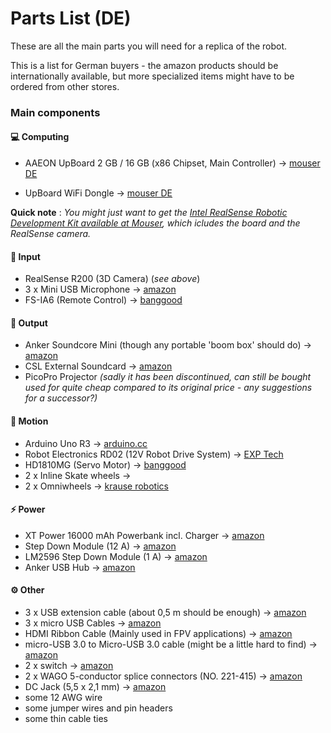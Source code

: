 # Parts List (DE)

These are all the main parts you will need for a replica of the robot.

This is a list for German buyers - the amazon products should be internationally available, but more specialized items might have to be ordered from other stores.

### Main components

#### 💻 Computing

* AAEON UpBoard 2 GB / 16 GB (x86 Chipset, Main Controller)
-> [mouser DE](https://www.mouser.de/ProductDetail/AAEON-UP/UP-CHT01-A12-0432?qs=sGAEpiMZZMtTz4c6chlxkDfAvxRwNyzNOQUINk9sRDPu3vArHMJr%252bg%3d%3d)

* UpBoard WiFi Dongle
-> [mouser DE](https://www2.mouser.com/ProductDetail/AAEON-UP/OPT-UP-WF-002?qs=sGAEpiMZZMsB9HsreUc%252biaFYW%2fKx4p8qE5icLX5eqI8%3d)

**Quick note** : *You might just want to get the [Intel RealSense Robotic Development Kit available at Mouser](https://www2.mouser.com/ProductDetail/Intel/82634DSRBTDVK?qs=33AqgSIO4a5twM1ZKUoNuA%3d%3d), which icludes the board and the RealSense camera.*


#### 👀 Input
* RealSense R200 (3D Camera) (*see above*)
* 3 x Mini USB Microphone -> [amazon](https://www.amazon.de/Mikrofon-Stecker-Sprachaufnahme-2-0Wireless-kleinste/dp/B01KWWYJA2/ref=sr_1_3?ie=UTF8&qid=1504168170&sr=8-3-spons&keywords=usb+mikrofon&psc=1)
* FS-IA6 (Remote Control) -> [banggood](https://www.banggood.com/de/FlySky-FS-i6-2_4G-6CH-AFHDS-RC-Transmitter-With-FS-iA6B-Receiver-p-983537.html?rmmds=detail-left-hotproducts__3&cur_warehouse=CN)

#### 🐸 Output
* Anker Soundcore Mini (though any portable 'boom box' should do)
-> [amazon](https://www.amazon.de/Anker-SoundCore-Bluetooth-Lautsprecher-Reichweite-Schwarz/dp/B01HTH3C8S/ref=sr_1_4?ie=UTF8&qid=1526291577&sr=8-4&keywords=anker+soundcore)
* CSL External Soundcard
-> [amazon](https://www.amazon.de/CSL-Externe-Soundkarte-Virtual-Surround/dp/B00C7LXUDY/ref=sr_1_4?s=ce-de&ie=UTF8&qid=1526291607&sr=1-4&keywords=csl+soundkarte)
* PicoPro Projector *(sadly it has been discontinued, can still be bought used for quite cheap compared to its original price - any suggestions for a successor?)*

#### 🏃 Motion
* Arduino Uno R3
-> [arduino.cc](https://store.arduino.cc/arduino-uno-smd-rev3)
* Robot Electronics RD02 (12V Robot Drive System)
-> [EXP Tech](https://www.exp-tech.de/module/motorsteuerung/gleichstrommotoren/4318/rd02-12v-robot-drive-system)
* HD1810MG (Servo Motor)
-> [banggood](https://www.banggood.com/de/Power-HD-1810MG-3_9KG-High-Torque-Digital-Servo-for-450-Helicopter-p-1062442.html)
* 2 x Inline Skate wheels
-> 
* 2 x Omniwheels -> [krause robotics](http://krause-robotics.de/xtshop/Antriebe/Raeder/Allseitenraeder/Allseitenraeder-40-mm:::99_100_106_115.html)

#### ⚡️ Power
* XT Power 16000 mAh Powerbank incl. Charger
-> [amazon](https://www.amazon.de/XTPower®-XT-16000QC2-Powerbank-moderner-15600mAh/dp/B071L3QMCS/ref=sr_1_11?ie=UTF8&qid=1526297371&sr=8-11&keywords=notebook%2Bpowerbank&th=1)
* Step Down Module (12 A) 
-> [amazon](https://www.amazon.de/dp/B00HV4EPG8/ref=asc_df_B00HV4EPG852493038/?tag=googshopde-21&creative=22434&creativeASIN=B00HV4EPG8&linkCode=df0&hvadid=231941675984&hvpos=1o1&hvnetw=g&hvrand=13493610021753578352&hvpone=&hvptwo=&hvqmt=&hvdev=c&hvdvcmdl=&hvlocint=&hvlocphy=9068167&hvtargid=pla-420005320986&th=1&psc=1)
* LM2596 Step Down Module (1 A)
-> [amazon](https://www.amazon.de/LM2596-DC-Wandler-Step-Down-Modul-1-5-35V/dp/B01H70Q5GI/ref=sr_1_1_sspa?ie=UTF8&qid=1526297444&sr=8-1-spons&keywords=lm2596&psc=1)
* Anker USB Hub
-> [amazon](https://www.amazon.de/Anker-Datenhub-Ultrabooks-weiteren-kompatiblen/dp/B00Y211AFM/ref=pd_sim_147_3?_encoding=UTF8&psc=1&refRID=DS4K154TCPV68ZBWYKNJ)

#### ⚙️ Other
* 3 x USB extension cable (about 0,5 m should be enough)
-> [amazon](https://www.amazon.de/dp/B00P0ES0VC/ref=sspa_dk_detail_4?psc=1)
* 3 x micro USB Cables
-> [amazon](https://www.amazon.de/Anker-PowerLine-Ladekabel-Lebensdauer-Smartphones-Schwarz/dp/B016BEVNK4/ref=sr_1_20?s=ce-de&ie=UTF8&qid=1526297599&sr=1-20&keywords=micro+usb)
* HDMI Ribbon Cable (Mainly used in FPV applications)
-> [amazon](https://www.amazon.de/SCHWARZES-Standard-normal-Schnittstelle-blackmagic-Black/dp/B06XRGHFT7/ref=sr_1_2_sspa?s=ce-de&ie=UTF8&qid=1526297639&sr=1-2-spons&keywords=fpv+hdmi&psc=1)
* micro-USB 3.0 to Micro-USB 3.0 cable (might be a little hard to find)
-> [amazon](https://www.amazon.de/gp/product/B00IJWHOK0/ref=oh_aui_detailpage_o04_s00?ie=UTF8&psc=1)
* 2 x switch
-> [amazon](https://www.amazon.de/OFF-Position-Snap-Wippschalter-schwarz/dp/B00WJLF8OQ/ref=sr_1_7?s=ce-de&ie=UTF8&qid=1526297794&sr=1-7&keywords=wippschalter)
* 2 x WAGO 5-conductor splice connectors (NO. 221-415)
-> [amazon](https://www.amazon.de/Wago-221-415-Verbindungsklemme-5-Leiter-Betätigungshebel/dp/B0107SYYGU/ref=pd_lpo_vtph_328_tr_t_2?_encoding=UTF8&psc=1&refRID=AVA2H8VJZVBR0DRDD52C)
* DC Jack (5,5 x 2,1 mm)
-> [amazon](https://www.amazon.de/Liwinting-Verbinder-LED-Streifen-Licht-LED-Band-Licht-CCTV-Kamera/dp/B074GTKXWR/ref=sr_1_1?ie=UTF8&qid=1526299834&sr=8-1&keywords=dc+verbinder)
* some 12 AWG wire
* some jumper wires and pin headers
* some thin cable ties
